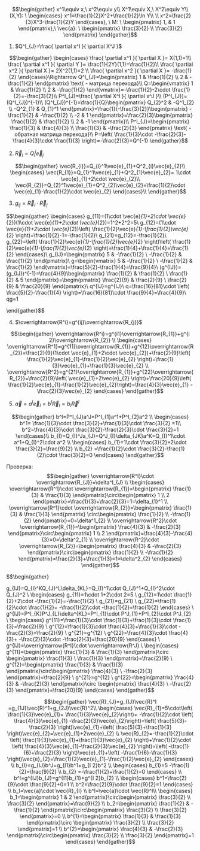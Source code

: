 $$\begin{gather}
x^1\equiv x,\ x^2\equiv y\\
X^1\equiv X,\ X^2\equiv Y\\
(X,Y): \ \begin{cases}
x^1=\frac{1}{2}X^2+\frac{1}{2}\ln Y\\  \\
x^2=\frac{2}{3}X^3-\frac{1}{2}Y
\end{cases}, \ M: \ \begin{pmatrix}
1, & 1
\end{pmatrix},\  \vec{a}: \ \begin{pmatrix}
\frac{3}{2} \\
\frac{3}{2}
\end{pmatrix}
\end{gather}$$

1) $Q^I_{J}=\frac{ \partial x^I }{ \partial X^J }$

$$\begin{gather}
\begin{cases}
\frac{ \partial x^1 }{ \partial X }= X(1,1)=1\\
\frac{ \partial x^1 }{ \partial Y }= \frac{1}{2Y}(1,1)=\frac{1}{2}\\
\frac{ \partial x^2 }{ \partial X }= 2X^2(1,1)=2 \\
\frac{ \partial x^2 }{ \partial X }= -\frac{1}{2}
\end{cases}\Rightarrow Q^I_{J}=\begin{pmatrix}
1 & \frac{1}{2} \\
2 & -\frac{1}{2}
\end{pmatrix} \text{ - матрица перехода}\\
Q=\begin{vmatrix}
1 & \frac{1}{2} \\
2 & -\frac{1}{2}
\end{vmatrix}=-\frac{1}{2}-2\cdot \frac{1}{2}=-\frac{3}{2}\\
P^I_{J}=\frac{ \partial X^I }{ \partial x^J }\\
(P^I_{J})=(Q^I_{J})^{-1}\\
(Q^I_{J})^{-1}=\frac{1}{Q}\begin{pmatrix}
Q_{2}^2 & -Q^1_{2} \\
-Q^2_{1} & Q_{1}^1
\end{pmatrix}=\frac{1}{-\frac{3}{2}}\begin{pmatrix}
-\frac{1}{2} & -\frac{1}{2} \\
-2 & 1
\end{pmatrix}=\frac{2}{3}\begin{pmatrix}
\frac{1}{2} & \frac{1}{2} \\
2 & -1
\end{pmatrix}\\
P^I_{J}=\begin{pmatrix}
\frac{1}{3} & \frac{4}{3} \\
\frac{1}{3} & -\frac{2}{3}
\end{pmatrix} \text{ - обратная матрица перехода}\\
P=\left( \frac{1}{3}\cdot -\frac{2}{3}-\frac{4}{3}\cdot \frac{1}{3} \right)=-\frac{2}{3}=Q^{-1}
\end{gather}$$

2) $\vec{R}_{i}=Q^j_{i}\vec{e}_{j}$

$$\begin{gather}
\vec{R_{i}}=Q_{i}^1\vec{e}_{1}+Q^2_{i}\vec{e}_{2}\\
\begin{cases}
\vec{R_{1}}=Q_{1}^1\vec{e}_{1}+Q^2_{1}\vec{e}_{2}= 1\cdot \vec{e}_{1}+2\cdot \vec{e}_{2}\\
\vec{R_{2}}=Q_{2}^1\vec{e}_{1}+Q^2_{2}\vec{e}_{2}=\frac{1}{2}\cdot \vec{e}_{1}-\frac{1}{2}\cdot \vec{e}_{2}
\end{cases}\\
\end{gather}$$

3) $g_{ij}=\vec{R}_{i}\cdot \vec{R}_{j}$

$$\begin{gather}
\begin{cases}
g_{11}=(1\cdot \vec{e}_{1}+2\cdot \vec{e}_{2})(1\cdot \vec{e}_{1}+2\cdot \vec{e}_{2})=1^2+2^2=5\\
g_{12}=(1\cdot \vec{e}_{1}+2\cdot \vec{e}_{2})\left( \frac{1}{2}\vec{e}_{1}-\frac{1}{2}\vec{e}_{2} \right)=\frac{1}{2}-1=-\frac{1}{2}\\
g_{21}=g_{12}=-\frac{1}{2}\\
g_{22}=\left( \frac{1}{2}\vec{e}_{1}-\frac{1}{2}\vec{e}_{2} \right)\left( \frac{1}{2}\vec{e}_{1}-\frac{1}{2}\vec{e}_{2} \right)=\frac{1}{4}+\frac{1}{4}=\frac{1}{2}
\end{cases}\\
g_{IJ}=\begin{pmatrix}
5 & -\frac{1}{2} \\
-\frac{1}{2} & \frac{1}{2}
\end{pmatrix}\\
g=\begin{vmatrix}
5 & -\frac{1}{2} \\
-\frac{1}{2} & \frac{1}{2}
\end{vmatrix}=\frac{5}{2}-\frac{1}{4}=\frac{9}{4}\\
(g^{IJ})=(g_{IJ})^{-1}=\frac{4}{9}\begin{pmatrix}
\frac{1}{2} & \frac{1}{2} \\
\frac{1}{2} & 5
\end{pmatrix}=\begin{pmatrix}
\frac{2}{9} & \frac{2}{9} \\
\frac{2}{9} & \frac{20}{9}
\end{pmatrix}\\
q^{IJ}=g^{IJ}\\
q=\frac{16}{81}\cdot \left( \frac{5}{2}-\frac{1}{4} \right)=\frac{16}{81}\cdot \frac{9}{4}=\frac{4}{9}\\
qg=1

\end{gather}$$

4) $\overrightarrow{R^i}=g^{ij}\overrightarrow{R_{j}}$

$$\begin{gather}
\overrightarrow{R^i}=g^{i1}\overrightarrow{R_{1}}+g^{i 2}\overrightarrow{R_{2}} \\
\begin{cases}
\overrightarrow{R^1}=g^{11}\overrightarrow{R_{1}}+g^{12}\overrightarrow{R_{2}}=\frac{2}{9}(1\cdot \vec{e}_{1}+2\cdot \vec{e}_{2})+\frac{2}{9}\left( \frac{1}{2}\vec{e}_{1}-\frac{1}{2}\vec{e}_{2} \right)=\frac{1}{3}\vec{e}_{1}+\frac{1}{3}\vec{e}_{2} \\
\overrightarrow{R^2}=g^{21}\overrightarrow{R_{1}}+g^{22}\overrightarrow{R_{2}}=\frac{2}{9}\left( \vec{e}_{1}+2\vec{e}_{2} \right)+\frac{20}{9}\left( \frac{1}{2}\vec{e}_{1}-\frac{1}{2}\vec{e}_{2}\right)=\frac{4}{3}\vec{e}_{1} -\frac{2}{3}\vec{e}_{2}
\end{cases}
\end{gather}$$

5) $\vec{a}=a^I\vec{e}_{I}=b^I\vec{R}_{I}=b_{I}\vec{R}^I$

$$\begin{gather}
b^I=P^I_{J}a^J=P^I_{1}a^1+P^I_{2}a^2 \\
\begin{cases}
b^1= \frac{1}{3}\cdot \frac{3}{2}+\frac{1}{3}\cdot \frac{3}{2} =1\\
b^2=\frac{4}{3}\cdot \frac{3}{2}-\frac{2}{3}\cdot \frac{3}{2}=1 
\end{cases}\\
b_{I}=Q_{I}^Ja_{J}=Q^J_{I}\delta_{JK}a^K=Q_{I}^1\cdot a^1+Q_{I}^2\cdot a^2 \\
\begin{cases}
b_{1}=1\cdot \frac{3}{2}+2\cdot \frac{3}{2}=\frac{9}{2} \\
b_{2} =\frac{1}{2}\cdot \frac{3}{2}-\frac{1}{2}\cdot \frac{3}{2}=0
\end{cases}
\end{gather}$$

Проверка:
$$\begin{gather}
\overrightarrow{R^I}\cdot \overrightarrow{R_{J}}=\delta^I_{J} \\
\begin{cases}
\overrightarrow{R^1}\cdot \overrightarrow{R_{1}}=\begin{pmatrix}
\frac{1}{3} & \frac{1}{3}
\end{pmatrix}\circ\begin{pmatrix}
1 \\
2 
\end{pmatrix}=\frac{1}{3}+\frac{2}{3}=1=\delta_{1}^1 \\
\overrightarrow{R^1}\cdot \overrightarrow{R_{2}}=\begin{pmatrix}
\frac{1}{3} & \frac{1}{3} 
\end{pmatrix} \circ\begin{pmatrix}
\frac{1}{2} \\
-\frac{1}{2}
\end{pmatrix}=0=\delta^1_{2} \\
\overrightarrow{R^2}\cdot \overrightarrow{R_{1}}=\begin{pmatrix}
\frac{4}{3} & -\frac{2}{3}
\end{pmatrix}\circ\begin{pmatrix}
1 \\
2
\end{pmatrix}=\frac{4}{3}-\frac{4}{3}=0=\delta^2_{1} \\
\overrightarrow{R^2}\cdot \overrightarrow{R_{2}}=\begin{pmatrix}
\frac{4}{3} & -\frac{2}{3}
\end{pmatrix}\circ\begin{pmatrix}
\frac{1}{2} \\
-\frac{1}{2}
\end{pmatrix}=\frac{2}{3}+\frac{1}{3}=1=\delta^2_{2}
\end{cases} 
\end{gather}$$
	
$$\begin{gather}

g_{IJ}=Q_{I}^KQ_{J}^L\delta_{KL}=Q_{I}^1\cdot Q_{J}^1+Q_{I}^2\cdot Q_{J}^2 \\
\begin{cases}
g_{11}=1\cdot 1+2\cdot 2=5 \\
g_{12}=1\cdot \frac{1}{2}+2\cdot -\frac{1}{2}=-\frac{1}{2}  \\
g_{21}=g_{21} \\
g_{22}=\frac{1}{2}\cdot \frac{1}{2}+ -\frac{1}{2}\cdot -\frac{1}{2}=\frac{1}{2}
\end{cases} \\
g^{IJ}=P^I_{K}P^J_{L}\delta^{KL}=P^I_{1}\cdot P^J_{1}+P^I_{2}\cdot P^J_{2} \\
\begin{cases}
g^{11}=\frac{1}{3}\cdot \frac{1}{3}+\frac{1}{3}\cdot \frac{1}{3}=\frac{2}{9} \\
g^{12}=\frac{1}{3}\cdot \frac{4}{3}+\frac{1}{3}\cdot -\frac{2}{3}=\frac{2}{9} \\
g^{21}=g^{12} \\
g^{22}=\frac{4}{3}\cdot \frac{4}{3}+ -\frac{2}{3}\cdot -\frac{2}{3}=\frac{20}{9}
\end{cases} \\
g^{IJ}=\overrightarrow{R^I}\cdot \overrightarrow{R^J} \\
\begin{cases}
g^{11}=\begin{pmatrix}
\frac{1}{3} & \frac{1}{3}
\end{pmatrix}\circ \begin{pmatrix}
\frac{1}{3} \\
\frac{1}{3}
\end{pmatrix}=\frac{2}{9} \\
g^{12}=\begin{pmatrix}
\frac{1}{3} & \frac{1}{3}
\end{pmatrix}\circ\begin{pmatrix}
\frac{4}{3} \\
-\frac{2}{3}
\end{pmatrix}=\frac{2}{9} \\
g^{21}=g^{12} \\
g^{22}=\begin{pmatrix}
\frac{4}{3} & -\frac{2}{3}
\end{pmatrix}\circ \begin{pmatrix}
\frac{4}{3} \\
-\frac{2}{3}
\end{pmatrix}=\frac{20}{9}
\end{cases}
\end{gather}$$

$$\begin{gather}
\vec{R}_{J}=g_{IJ}\vec{R}^I =g_{1J}\vec{R}^1+g_{2J}\vec{R}^2\\
\begin{cases}
\vec{R}_{1}=5\cdot\left( \frac{1}{3}\vec{e}_{1}+ \frac{1}{3}\vec{e}_{2}\right)+ -\frac{1}{2}\cdot \left( \frac{4}{3}\vec{e}_{1} -\frac{2}{3}\vec{e}_{2}\right)=\left( \frac{5}{3}-\frac{2}{3} \right)\vec{e}_{1}+\left( \frac{5}{3}+\frac{1}{3} \right)\vec{e}_{2}=\vec{e}_{1}+2\vec{e}_{2} \\
\vec{R}_{2}=-\frac{1}{2}\cdot \left( \frac{1}{3}\vec{e}_{1}+\frac{1}{3}\vec{e}_{2} \right)+\frac{1}{2}\cdot \left( \frac{4}{3}\vec{e}_{1}-\frac{2}{3}\vec{e}_{2} \right)=\left( -\frac{1}{6}+\frac{2}{3} \right)\vec{e}_{1}+\left( -\frac{1}{6}-\frac{1}{3} \right)\vec{e}_{2}=\frac{1}{2}\vec{e}_{1}-\frac{1}{2}\vec{e}_{2}
\end{cases} \\
b_{I}=g_{IJ}b^J=g_{I1}b^1+g_{I 2}b^2 \\
\begin{cases}
b_{1}=5 -\frac{1}{2}=\frac{9}{2} \\
b_{2} =-\frac{1}{2}+\frac{1}{2}=0
\end{cases} \\
b^I=g^{IJ}b_{J}=g^{I1}b_{1}+g^{I 2}b_{2} \\
\begin{cases}
b^1=\frac{2}{9}\cdot \frac{9}{2}+0=1 \\
b^2=\frac{2}{9}\cdot \frac{9}{2}=1
\end{cases} \\
b_I=\vec{a}\cdot \vec{R}_{I} \\
b^I=\vec{a}\cdot \vec{R}^I\\
\begin{cases}
b_1=\begin{pmatrix}
1 & 2
\end{pmatrix}\circ\begin{pmatrix}
\frac{3}{2} \\
\frac{3}{2}
\end{pmatrix}=\frac{9}{2} \\
b_2=\begin{pmatrix}
\frac{1}{2} & -\frac{1}{2}
\end{pmatrix}\circ\begin{pmatrix}
\frac{3}{2} \\
\frac{3}{2}
\end{pmatrix}=0 \\
b^{1}=\begin{pmatrix}
\frac{1}{3} & \frac{1}{3}
\end{pmatrix}\circ \begin{pmatrix}
\frac{3}{2} \\
\frac{3}{2}
\end{pmatrix}=1 \\
b^{2}=\begin{pmatrix}
\frac{4}{3} & -\frac{2}{3}
\end{pmatrix}\circ\begin{pmatrix}
\frac{3}{2} \\
\frac{3}{2}
\end{pmatrix}=1
\end{cases}
\end{gather}$$









